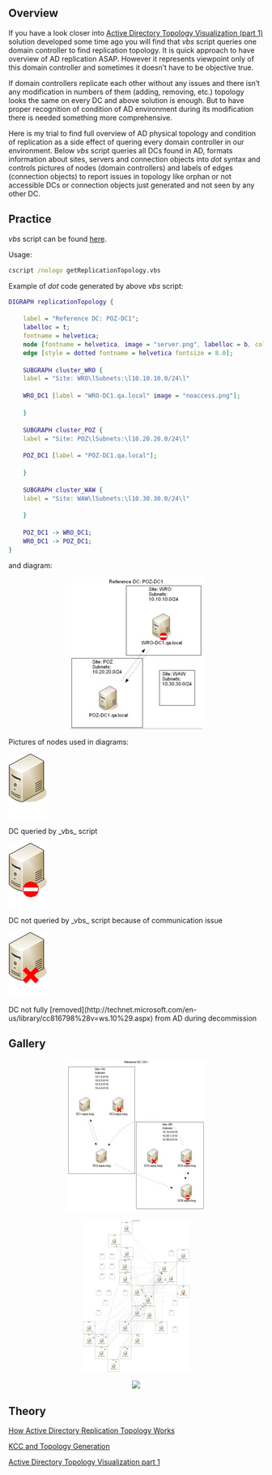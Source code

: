 ## Overview

If you have a look closer into [Active Directory Topology Visualization (part 1)](https://github.com/Grad1ent/ActiveDirectoryAndAround/tree/Active-Directory-Topology-Visualization-part-1) solution developed some time ago you will find that _vbs_ script queries one domain controller to find replication topology. It is quick approach to have overview of AD replication ASAP. However it represents viewpoint only of this domain controller and sometimes it doesn’t have to be objective true.

If domain controllers replicate each other without any issues and there isn’t any modification in numbers of them (adding, removing, etc.) topology looks the same on every DC and above solution is enough. But to have proper recognition of condition of AD environment during its modification there is needed something more comprehensive.

Here is my trial to find full overview of AD physical topology and condition of replication as a side effect of quering every domain controller in our environment. Below _vbs_ script queries all DCs found in AD, formats information about sites, servers and connection objects into _dot_ syntax and controls pictures of nodes (domain controllers) and labels of edges (connection objects) to report issues in topology like orphan or not accessible DCs or connection objects just generated and not seen by any other DC.

## Practice

_vbs_ script can be found [here](/files/getReplicationTopology.zip).

Usage:
```cmd
cscript /nologo getReplicationTopology.vbs
```

Example of _dot_ code generated by above _vbs_ script:
```dot
DIGRAPH replicationTopology {
 
	label = "Reference DC: POZ-DC1";
	labelloc = t;
	fontname = helvetica;
	node [fontname = helvetica, image = "server.png", labelloc = b, color = white];
	edge [style = dotted fontname = helvetica fontsize = 8.0];
 
	SUBGRAPH cluster_WRO {
	label = "Site: WRO\lSubnets:\l10.10.10.0/24\l"
 
	WRO_DC1 [label = "WRO-DC1.qa.local" image = "noaccess.png"];
 
	}
 
	SUBGRAPH cluster_POZ {
	label = "Site: POZ\lSubnets:\l10.20.20.0/24\l"
 
	POZ_DC1 [label = "POZ-DC1.qa.local"];
 
	}
 
	SUBGRAPH cluster_WAW {
	label = "Site: WAW\lSubnets:\l10.30.30.0/24\l"
 
	}
 
	POZ_DC1 -> WRO_DC1;
	WRO_DC1 -> POZ_DC1;
}
```

and diagram:
<p align="center">
   <img src="/pics/fdp4-261x300.jpg"/>
</p>

Pictures of nodes used in diagrams:

<p align="left">
   <img src="/pics/server.png"/>
</p>
DC queried by _vbs_ script

<p align="left">
   <img src="/pics/noaccess.png"/>
</p>
DC not queried by _vbs_ script because of communication issue

<p align="left">
   <img src="/pics/orphan.png"/>
</p>
DC not fully [removed](http://technet.microsoft.com/en-us/library/cc816798%28v=ws.10%29.aspx) from AD during decommission

## Gallery
<p align="center">
   <img src="/pics/dot5-276x300.jpg"/>
</p>

<p align="center">
   <img src="/pics/fdp6-211x300.jpg"/>
</p>

<p align="center">
   <img src="/fdp7-300x296.jpg"/>
</p>

## Theory

[How Active Directory Replication Topology Works](http://technet.microsoft.com/en-us/library/cc755994%28v=ws.10%29.aspx)

[KCC and Topology Generation](http://technet.microsoft.com/en-us/library/cc961781.aspx)

[Active Directory Topology Visualization part 1]()
